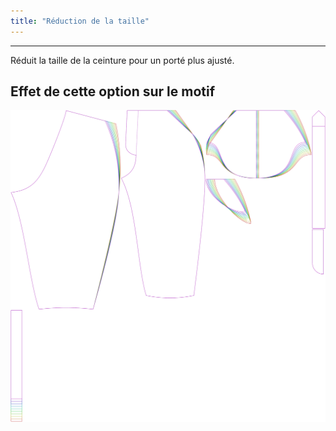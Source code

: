 ```yaml
---
title: "Réduction de la taille"
---
```


***

Réduit la taille de la ceinture pour un porté plus ajusté.

## Effet de cette option sur le motif

![Cette image montre l'effet de cette option en superposant plusieurs variantes qui ont une valeur différente pour cette option](cornelius_waistreduction_sample.svg "Effet de cette option sur le motif")
